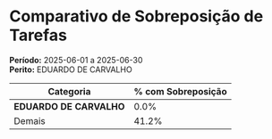 # Comparativo de Sobreposição de Tarefas

**Período:** 2025-06-01 a 2025-06-30  
**Perito:** EDUARDO DE CARVALHO

| Categoria  | % com Sobreposição |
|------------|---------------------|
| **EDUARDO DE CARVALHO** | 0.0%       |
| Demais     | 41.2%       |

